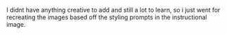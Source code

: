 I didnt have anything creative to add and still a lot to learn, so i just went for recreating the images based off the styling prompts in the instructional image.